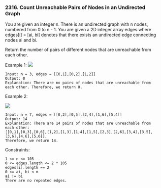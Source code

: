 ### 2316. Count Unreachable Pairs of Nodes in an Undirected Graph


You are given an integer n. There is an undirected graph with n nodes, numbered from 0 to n - 1. You are given a 2D integer array edges where edges[i] = [ai, bi] denotes that there exists an undirected edge connecting nodes ai and bi.

Return the number of pairs of different nodes that are unreachable from each other.



Example 1:
![](https://assets.leetcode.com/uploads/2022/05/05/tc-3.png)

    Input: n = 3, edges = [[0,1],[0,2],[1,2]]
    Output: 0
    Explanation: There are no pairs of nodes that are unreachable from each other. Therefore, we return 0.

Example 2:

![](https://assets.leetcode.com/uploads/2022/05/05/tc-2.png)

    Input: n = 7, edges = [[0,2],[0,5],[2,4],[1,6],[5,4]]
    Output: 14
    Explanation: There are 14 pairs of nodes that are unreachable from each other:
    [[0,1],[0,3],[0,6],[1,2],[1,3],[1,4],[1,5],[2,3],[2,6],[3,4],[3,5],[3,6],[4,6],[5,6]].
    Therefore, we return 14.



Constraints:

    1 <= n <= 105
    0 <= edges.length <= 2 * 105
    edges[i].length == 2
    0 <= ai, bi < n
    ai != bi
    There are no repeated edges.
